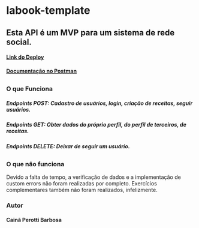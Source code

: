 # labook-template

## Esta API é um MVP para um sistema de rede social.

#### [Link do Deploy](https://projeto-labook.onrender.com/)

#### [Documentação no Postman](https://documenter.getpostman.com/view/22377076/2s93CHuv6b)

##

### O que Funciona 

##### Endpoints POST: Cadastro de usuários, login, criação de receitas, seguir usuários.
##### Endpoints GET: Obter dados do próprio perfil, do perfil de terceiros, de receitas.
##### Endpoints DELETE: Deixar de seguir um usuário.
##

### O que não funciona

Devido a falta de tempo, a verificação de dados e a implementação de custom errors não foram realizadas por completo. Exercícios complementares também não foram realizados, infelizmente.

### Autor 
#### Cainã Perotti Barbosa


